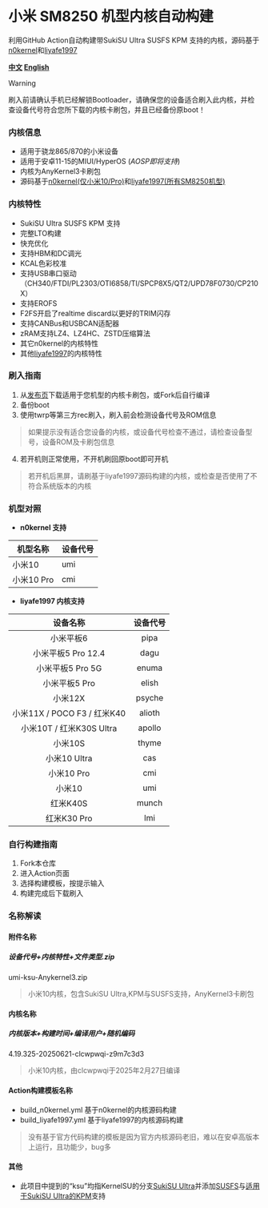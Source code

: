# 小米 SM8250 机型内核自动构建
利用GitHub Action自动构建带SukiSU Ultra SUSFS KPM 支持的内核，源码基于[n0kernel](https://github.com/jhchong94/kernel_xiaomi_sm8250_n0kernel)和[liyafe1997](https://github.com/liyafe1997/kernel_xiaomi_sm8250_mod)

**[中文](README.md) [English](README_EN.md)**

> [!WARNING]
>刷入前请确认手机已经解锁Bootloader，请确保您的设备适合刷入此内核，并检查设备代号符合您所下载的内核卡刷包，并且已经备份原boot！

### 内核信息
- 适用于骁龙865/870的小米设备
- 适用于安卓11-15的MIUI/HyperOS (*AOSP即将支持*)
- 内核为AnyKernel3卡刷包
- 源码基于[n0kernel(仅小米10/Pro)](https://github.com/jhchong94/kernel_xiaomi_sm8250_n0kernel)和[liyafe1997(所有SM8250机型)](https://github.com/liyafe1997/kernel_xiaomi_sm8250_mod)

### 内核特性
- SukiSU Ultra SUSFS KPM 支持
- 完整LTO构建
- 快充优化
- 支持HBM和DC调光
- KCAL色彩校准
- 支持USB串口驱动（CH340/FTDI/PL2303/OTI6858/TI/SPCP8X5/QT2/UPD78F0730/CP210X）
- 支持EROFS
- F2FS开启了realtime discard以更好的TRIM闪存
- 支持CANBus和USBCAN适配器
- zRAM支持LZ4、LZ4HC、ZSTD压缩算法
- 其它n0kernel的内核特性
- 其他[liyafe1997](https://github.com/liyafe1997/kernel_xiaomi_sm8250_mod)的内核特性

### 刷入指南
1. 从[发布页](https://github.com/clcwpwqi/xiaomi_sm8250_kernel/releases)下载适用于您机型的内核卡刷包，或Fork后自行编译
2. 备份boot
3. 使用twrp等第三方rec刷入，刷入前会检测设备代号及ROM信息
> 如果提示没有适合您设备的内核，或设备代号检查不通过，请检查设备型号，设备ROM及卡刷包信息
4. 若开机则正常使用，不开机刷回原boot即可开机
> 若开机后黑屏，请刷基于liyafe1997源码构建的内核，或检查是否使用了不符合系统版本的内核
### 机型对照

- **n0kernel 支持**

| 机型名称    | 设备代号 |
| ------- | ---- |
| 小米10    | umi  |
| 小米10 Pro | cmi  |

- **liyafe1997 内核支持**

|          设备名称           |  设备代号  |
| :---------------------: | :----: |
|          小米平板6          |  pipa  |
|     小米平板5 Pro 12.4      |  dagu  |
|      小米平板5 Pro 5G       | enuma  |
|        小米平板5 Pro        | elish  |
|          小米12X          | psyche |
| 小米11X / POCO F3 / 红米K40 | alioth |
|  小米10T / 红米K30S Ultra   | apollo |
|          小米10S          | thyme  |
|       小米10 Ultra        |  cas   |
|        小米10 Pro         |  cmi   |
|          小米10           |  umi   |
|         红米K40S          | munch  |
|        红米K30 Pro        |  lmi   |
### 自行构建指南
1. Fork本仓库
2. 进入Action页面
3. 选择构建模板，按提示输入
4. 构建完成后下载刷入
### 名称解读
#### 附件名称
##### 设备代号+内核特性+文件类型.zip
umi-ksu-Anykernel3.zip
> 小米10内核，包含SukiSU Ultra,KPM与SUSFS支持，AnyKernel3卡刷包
#### 内核名称
##### 内核版本+构建时间+编译用户+随机编码
4.19.325-20250621-clcwpwqi-z9m7c3d3
> 小米10内核，由clcwpwqi于2025年2月27日编译
#### Action构建模板名称
- build_n0kernel.yml 基于n0kernel的内核源码构建
- build_liyafe1997.yml 基于liyafe1997的内核源码构建
> 没有基于官方代码构建的模板是因为官方内核源码老旧，难以在安卓高版本上运行，且功能少，bug多
#### 其他
- 此项目中提到的“ksu”均指KernelSU的分支[SukiSU Ultra](https://github.com/SukiSU-Ultra/SukiSU-Ultra)并添加[SUSFS](https://gitlab.com/simonpunk/susfs4ksu)与[适用于SukiSU Ultra的KPM](https://github.com/SukiSU-Ultra/SukiSU_KernelPatch_patch)支持
